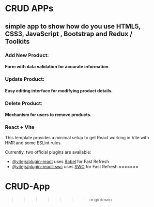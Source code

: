 # CRUD APPs
## simple app to show how do you use HTML5, CSS3, JavaScript , Bootstrap and Redux / Toolkits 
### Add New Product:
#### Form with data validation for accurate information.

### Update Product:
#### Easy editing interface for modifying product details.

### Delete Product:
#### Mechanism for users to remove products.

### React + Vite

This template provides a minimal setup to get React working in Vite with HMR and some ESLint rules.

Currently, two official plugins are available:

- [@vitejs/plugin-react](https://github.com/vitejs/vite-plugin-react/blob/main/packages/plugin-react/README.md) uses [Babel](https://babeljs.io/) for Fast Refresh
- [@vitejs/plugin-react-swc](https://github.com/vitejs/vite-plugin-react-swc) uses [SWC](https://swc.rs/) for Fast Refresh
=======
# CRUD-App
>>>>>>> origin/main
